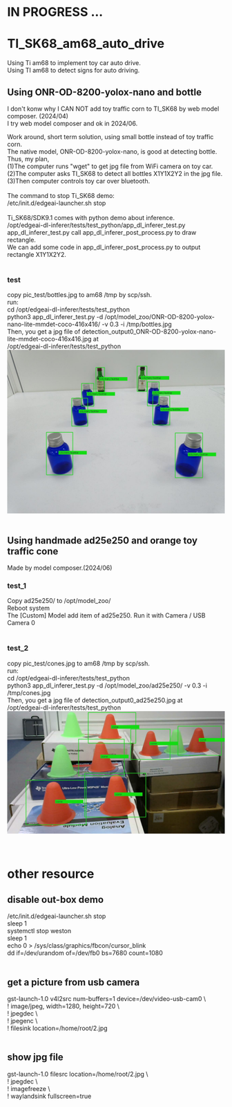 # IN PROGRESS ...
# TI_SK68_am68_auto_drive
Using Ti am68 to implement toy car auto drive.  
Using TI am68 to detect signs for auto driving.  
## Using ONR-OD-8200-yolox-nano and bottle
I don't konw why I CAN NOT add toy traffic corn to TI_SK68 by web model composer. (2024/04)  
I try web model composer and ok in 2024/06.

Work around, short term solution, using small bottle instead of toy traffic corn.  
The native model, ONR-OD-8200-yolox-nano, is good at detecting bottle.  
Thus, my plan,  
(1)The computer runs "wget" to get jpg file from WiFi camera on toy car.   
(2)The computer asks TI_SK68 to detect all bottles X1Y1X2Y2 in the jpg file.  
(3)Then computer controls toy car over bluetooth.  
<br>
The command to stop Ti_SK68 demo:  
/etc/init.d/edgeai-launcher.sh stop  
<br>
Ti_SK68/SDK9.1 comes with python demo about inference.  
/opt/edgeai-dl-inferer/tests/test_python/app_dl_inferer_test.py
<br>
app_dl_inferer_test.py call app_dl_inferer_post_process.py to draw rectangle.  
We can add some code in app_dl_inferer_post_process.py to output rectangle X1Y1X2Y2.  
<br>
### test
copy pic_test/bottles.jpg to am68 /tmp by scp/ssh.  
run:  
cd /opt/edgeai-dl-inferer/tests/test_python  
python3 app_dl_inferer_test.py -d /opt/model_zoo/ONR-OD-8200-yolox-nano-lite-mmdet-coco-416x416/  -v 0.3 -i /tmp/bottles.jpg  
Then, you get a jpg file of detection_output0_ONR-OD-8200-yolox-nano-lite-mmdet-coco-416x416.jpg at   
/opt/edgeai-dl-inferer/tests/test_python  
![pic](pic/detection_output0_ONR-OD-8200-yolox-nano-lite-mmdet-coco-416x416.jpg)<br>
<br>


## Using handmade ad25e250 and orange toy traffic cone
Made by model composer.(2024/06)  
### test_1
Copy ad25e250/ to /opt/model_zoo/  
Reboot system  
The [Custom] Model add item of ad25e250. Run it with Camera / USB Camera 0  
<br>
### test_2
copy pic_test/cones.jpg to am68 /tmp by scp/ssh.  
run:  
cd /opt/edgeai-dl-inferer/tests/test_python  
python3 app_dl_inferer_test.py -d /opt/model_zoo/ad25e250/  -v 0.3 -i /tmp/cones.jpg  
Then, you get a jpg file of detection_output0_ad25e250.jpg at   
/opt/edgeai-dl-inferer/tests/test_python  
![pic](pic/detection_output0_ad25e250.jpg)<br>
<br>
<br>
# other resource
## disable out-box demo
/etc/init.d/edgeai-launcher.sh stop  
sleep 1  
systemctl stop weston  
sleep 1  
echo 0 > /sys/class/graphics/fbcon/cursor_blink  
dd if=/dev/urandom of=/dev/fb0 bs=7680 count=1080  
<br>
## get a picture from usb camera
gst-launch-1.0 v4l2src num-buffers=1 device=/dev/video-usb-cam0 \  
! image/jpeg, width=1280, height=720 \  
! jpegdec \  
! jpegenc \  
! filesink location=/home/root/2.jpg  
<br>
## show jpg file
gst-launch-1.0 filesrc location=/home/root/2.jpg \  
! jpegdec \  
! imagefreeze \  
! waylandsink   fullscreen=true  

